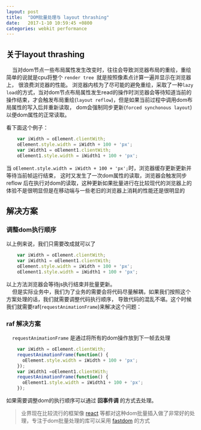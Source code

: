```yaml
---
layout: post
title:  "DOM批量处理与 layout thrashing"
date:   2017-1-10 10:59:45 +0800
categories: webkit performance
---
```


## 关于layout thrashing
&nbsp;&nbsp;&nbsp;&nbsp;当对dom节点一些布局属性发生改变时，往往会导致浏览器布局的重绘，重绘简单的说就是cpu将整个 `render tree `就是按照像素点计算一遍并显示在浏览器上， 很浪费浏览器的性能。 浏览器内核为了尽可能的避免重绘，采取了一种`lazy load`的方式，当对dom节点布局属性发生read的操作时浏览器会等待知道当前的操作结束，才会触发布局重绘(`layout reflow`)，但是如果当前过程中调用dom布局属性的写入后并重新读取， dom会强制同步更新(`forced synchonous layout`)以便dom属性的正常读取。


看下面这个例子：

```js  
    var iWidth = oElement.clientWith;
    oElement.style.width = iWidth + 100 + 'px';
    var iWidth1 = oElement1.clientWith;
    oElement1.style.width = iWidth1 + 100 + 'px';
```   
当 `oElement.style.width = iWidth + 100 + 'px';`时，浏览器缓存更新更新并等待当前帧运行结束， 这时又发生了一次dom属性的读取，浏览器会触发同步reflow 后在执行对dom的读取，这种更新如果批量进行在比较现代的浏览器上的体验不是很明显但是在移动端与一些老旧的浏览器上消耗的性能还是很明显的
 
## 解决方案

### 调整dom执行顺序
以上例来说，我们只需要改成就可以了

```js   
    var iWidth = oElement.clientWith;
    var iWidth1 = oElement1.clientWith;
    oElement.style.width = iWidth + 100 + 'px';
    oElement1.style.width = iWidth1 + 100 + 'px';
```   
以上方法浏览器会等待js执行结束并批量更新。  
&nbsp;&nbsp;&nbsp;&nbsp;但是实际业务中，我们为了业务的需要会将代码尽量解耦，如果我们按照这个方案处理的话，我们就需要调整代码执行顺序， 导致代码的混乱不堪。这个时候我们就需要raf(`requestAnimationFrame`)来解决这个问题：

### raf 解决方案
&nbsp;&nbsp;&nbsp;&nbsp;`requestAnimationFrame` 是通过将所有的dom操作放到下一帧去处理  

```js   
    var iWidth = oElement.clientWith;
    requestAnimationFrame(function() {
      oElement.style.width = iWidth + 100 + 'px';
    });
    var iWidth1 =oElement1.clientWith;
    requestAnimationFrame(function() {
      oElement1.style.width = iWidth1 + 100 + 'px';
    });
```    
如果需要调整dom的执行顺序可以通过 **回事件调** 的方式去处理。

> 业界现在比较流行的框架像 [react](https://facebook.github.io/react/) 等都对这种dom批量插入做了非常好的处理，专注于dom批量处理的库可以采用 [fastdom](https://github.com/wilsonpage/fastdom) 的方式


